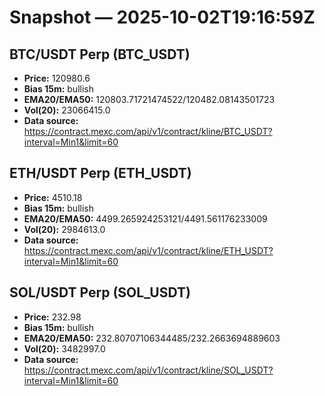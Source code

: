 # Snapshot — 2025-10-02T19:16:59Z

## BTC/USDT Perp (BTC_USDT)
- **Price:** 120980.6
- **Bias 15m:** bullish
- **EMA20/EMA50:** 120803.71721474522/120482.08143501723
- **Vol(20):** 23066415.0
- **Data source:** https://contract.mexc.com/api/v1/contract/kline/BTC_USDT?interval=Min1&limit=60

## ETH/USDT Perp (ETH_USDT)
- **Price:** 4510.18
- **Bias 15m:** bullish
- **EMA20/EMA50:** 4499.265924253121/4491.561176233009
- **Vol(20):** 2984613.0
- **Data source:** https://contract.mexc.com/api/v1/contract/kline/ETH_USDT?interval=Min1&limit=60

## SOL/USDT Perp (SOL_USDT)
- **Price:** 232.98
- **Bias 15m:** bullish
- **EMA20/EMA50:** 232.80707106344485/232.2663694889603
- **Vol(20):** 3482997.0
- **Data source:** https://contract.mexc.com/api/v1/contract/kline/SOL_USDT?interval=Min1&limit=60
